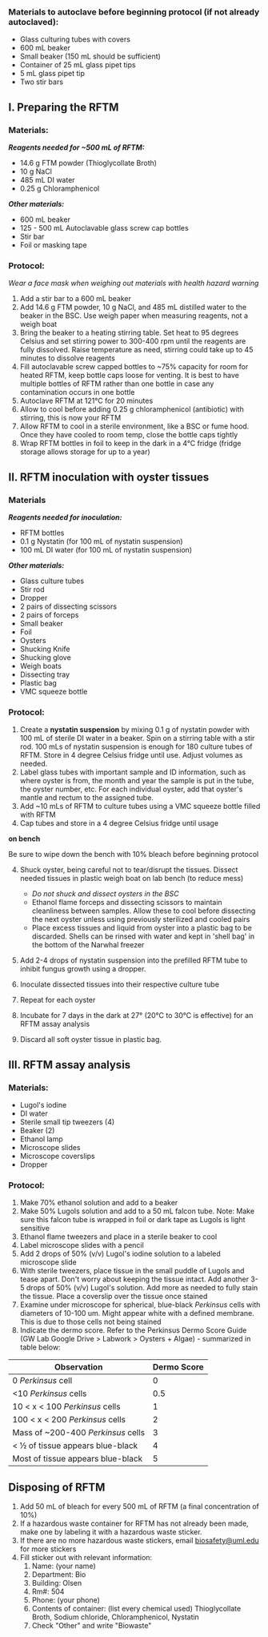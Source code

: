 ### **Materials to autoclave before beginning protocol** (if not already autoclaved):
- Glass culturing tubes with covers 
- 600 mL beaker
- Small beaker (150 mL should be sufficient)
- Container of 25 mL glass pipet tips 
- 5 mL glass pipet tip
- Two stir bars

## I. Preparing the RFTM
### **Materials:**
***Reagents needed for ~500 mL of RFTM:***
- 14.6 g FTM powder (Thioglycollate Broth)
- 10 g NaCl
- 485 mL DI water
- 0.25 g Chloramphenicol

***Other materials:***
- 600 mL beaker 
- 125 - 500 mL Autoclavable glass screw cap bottles
- Stir bar 
- Foil or masking tape

### **Protocol:**
*Wear a face mask when weighing out materials with health hazard warning*
1. Add a stir bar to a 600 mL beaker
2. Add 14.6 g FTM powder, 10 g NaCl, and 485 mL distilled water to the beaker in the BSC. Use weigh paper when measuring reagents, not a weigh boat
3. Bring the beaker to a heating stirring table. Set heat to 95 degrees Celsius and set stirring power to 300-400 rpm until the reagents are fully dissolved. Raise temperature as need, stirring could take up to 45 minutes to dissolve reagents
4. Fill autoclavable screw capped bottles to ~75% capacity for room for heated RFTM, keep bottle caps loose for venting. It is best to have multiple bottles of RFTM rather than one bottle in case any contamination occurs in one bottle
5. Autoclave RFTM at 121°C for 20 minutes
6. Allow to cool before adding 0.25 g chloramphenicol (antibiotic) with stirring, this is now your RFTM
7. Allow RFTM to cool in a sterile environment, like a BSC or fume hood. Once they have cooled to room temp, close the bottle caps tightly
8. Wrap RFTM bottles in foil to keep in the dark in a 4°C fridge (fridge storage allows storage for up to a year)

## II. RFTM inoculation with oyster tissues
### **Materials**
***Reagents needed for inoculation:*** 
- RFTM bottles
- 0.1 g Nystatin (for 100 mL of nystatin suspension)
- 100 mL DI water (for 100 mL of nystatin suspension)

***Other materials:***
- Glass culture tubes
- Stir rod
- Dropper
- 2 pairs of dissecting scissors
- 2 pairs of forceps 
- Small beaker 
- Foil
- Oysters 
- Shucking Knife
- Shucking glove
- Weigh boats
- Dissecting tray
- Plastic bag 
- VMC squeeze bottle

### **Protocol:**


1. Create a **nystatin suspension** by mixing 0.1 g of nystatin powder with 100 mL of sterile DI water in a beaker. Spin on a stirring table with a stir rod. 100 mLs of nystatin suspension is enough for 180 culture tubes of RFTM. Store in 4 degree Celsius fridge until use. Adjust volumes as needed. 
2. Label glass tubes with important sample and ID information, such as where oyster is from, the month and year the sample is put in the tube, the oyster number, etc. For each individual oyster, add that oyster's mantle and rectum to the assigned tube.
3. Add ~10 mLs of RFTM to culture tubes using a VMC squeeze bottle filled with RFTM
4. Cap tubes and store in a 4 degree Celsius fridge until usage


**on bench**

Be sure to wipe down the bench with 10% bleach before beginning protocol

4. Shuck oyster, being careful not to tear/disrupt the tissues. Dissect needed tissues in plastic weigh boat on lab bench (to reduce mess)
	- *Do not shuck and dissect oysters in the BSC*
	- Ethanol flame forceps and dissecting scissors to maintain cleanliness between samples. Allow these to cool before dissecting the next oyster unless using previously sterilized and cooled pairs
	- Place excess tissues and liquid from oyster into a plastic bag to be discarded. Shells can be rinsed with water and kept in 'shell bag' in the bottom of the Narwhal freezer



5. Add 2-4 drops of nystatin suspension into the prefilled RFTM tube to inhibit fungus growth using a dropper.
6. Inoculate dissected tissues into their respective culture tube
7. Repeat for each oyster
8. Incubate for 7 days in the dark at 27° (20°C to 30°C is effective) for an RFTM assay analysis
9. Discard all soft oyster tissue in plastic bag. 


## III. RFTM assay analysis
### **Materials:**
- Lugol's iodine
- DI water
- Sterile small tip tweezers (4)
- Beaker (2)
- Ethanol lamp
- Microscope slides
- Microscope coverslips
- Dropper


### **Protocol:**

1. Make 70% ethanol solution and add to a beaker
2. Make 50% Lugols solution and add to a 50 mL falcon tube. 
 Note: Make sure this falcon tube is wrapped in foil or dark tape as Lugols is light sensitive
3. Ethanol flame tweezers and place in a sterile beaker to cool
4. Label microscope slides with a pencil 
5. Add 2 drops of 50% (v/v) Lugol's iodine solution to a labeled microscope slide
6. With sterile tweezers, place tissue in the small puddle of Lugols and tease apart. Don't worry about keeping the tissue intact. Add another 3-5 drops of 50% (v/v) Lugol's solution. Add more as needed to fully stain the tissue. Place a coverslip over the tissue once stained
7. Examine under microscope for spherical, blue-black *Perkinsus* cells with diameters of 10-100 um. Might appear white with a defined membrane. This is due to those cells not being stained
8. Indicate the dermo score. Refer to the Perkinsus Dermo Score Guide (GW Lab Google Drive > Labwork > Oysters + Algae) - summarized in table below:

| Observation                        | Dermo Score |
| ---------------------------------- | ----------- |
| 0 *Perkinsus* cell                 | 0           |
| <10 *Perkinsus* cells              | 0.5         |
| 10 < x < 100 *Perkinsus* cells     | 1           |
| 100 < x < 200 *Perkinsus* cells    | 2           |
| Mass of ~200-400 *Perkinsus* cells | 3           |
| < ½ of tissue appears blue-black   | 4           |
| Most of tissue appears blue-black  | 5           |


## Disposing of RFTM
1. Add 50 mL of bleach for every 500 mL of RFTM (a final concentration of 10%)
2. If a hazardous waste container for RFTM has not already been made, make one by labeling it with a hazardous waste sticker. 
3. If there are no more hazardous waste stickers, email biosafety@uml.edu for more stickers
4. Fill sticker out with relevant information: 
	1. Name: (your name)
	2. Department: Bio
	3. Building: Olsen
	4. Rm#: 504
	5. Phone: (your phone)
	6. Contents of container: (list every chemical used) Thioglycollate Broth, Sodium chloride, Chloramphenicol, Nystatin
	7. Check "Other" and write "Biowaste"